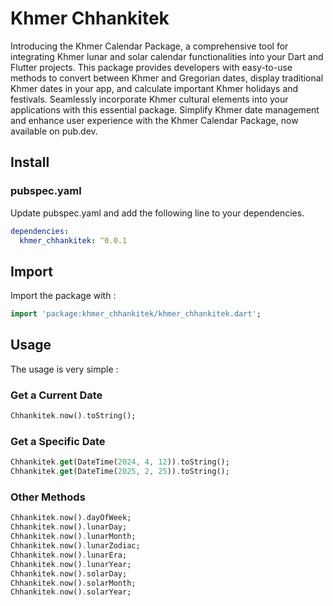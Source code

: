 # Khmer Chhankitek

Introducing the Khmer Calendar Package, a comprehensive tool for integrating Khmer lunar and solar calendar functionalities into your Dart and Flutter projects. This package provides developers with easy-to-use methods to convert between Khmer and Gregorian dates, display traditional Khmer dates in your app, and calculate important Khmer holidays and festivals. Seamlessly incorporate Khmer cultural elements into your applications with this essential package. Simplify Khmer date management and enhance user experience with the Khmer Calendar Package, now available on pub.dev.

## Install

### pubspec.yaml

Update pubspec.yaml and add the following line to your dependencies.

```yaml
dependencies:
  khmer_chhankitek: ^0.0.1
```

## Import

Import the package with :

```dart
import 'package:khmer_chhankitek/khmer_chhankitek.dart';
```

## Usage

The usage is very simple :

### Get a Current Date

```dart
Chhankitek.now().toString();
```

### Get a Specific Date

```dart
Chhankitek.get(DateTime(2024, 4, 12)).toString();
Chhankitek.get(DateTime(2025, 2, 25)).toString();
```

### Other Methods

```dart
Chhankitek.now().dayOfWeek;
Chhankitek.now().lunarDay;
Chhankitek.now().lunarMonth;
Chhankitek.now().lunarZodiac;
Chhankitek.now().lunarEra;
Chhankitek.now().lunarYear;
Chhankitek.now().solarDay;
Chhankitek.now().solarMonth;
Chhankitek.now().solarYear;
```
